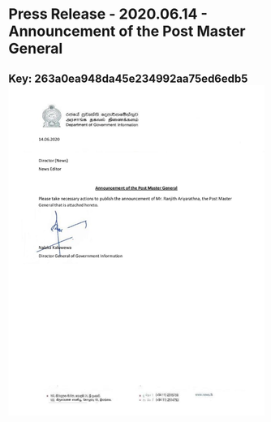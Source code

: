# Press Release - 2020.06.14 - Announcement of the Post Master General 
Key: 263a0ea948da45e234992aa75ed6edb5 
![img](img/263a0ea948da45e234992aa75ed6edb5.jpg)
---
```

```
